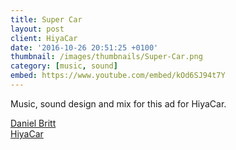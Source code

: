 ```yaml
---
title: Super Car
layout: post
client: HiyaCar
date: '2016-10-26 20:51:25 +0100'
thumbnail: /images/thumbnails/Super-Car.png
category: [music, sound]
embed: https://www.youtube.com/embed/kOd6SJ94t7Y
---
```


Music, sound design and mix for this ad for HiyaCar.

[Daniel Britt](http://www.danielbritt.co.uk/)  
[HiyaCar](http://www.hiyacar.co.uk/)
